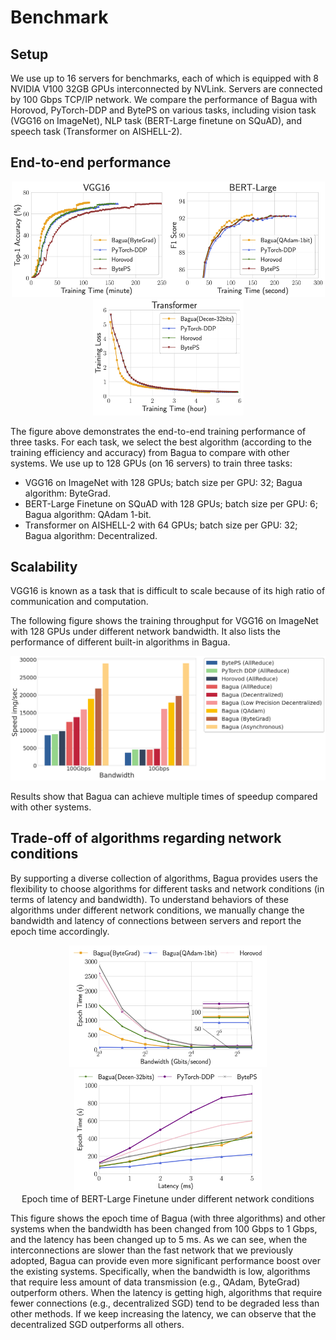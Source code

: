 # Benchmark

## Setup

We use up to 16 servers for benchmarks, each of which is equipped with 8 NVIDIA V100 32GB GPUs interconnected by NVLink. Servers are connected by 100 Gbps TCP/IP network. We compare the performance of Bagua with Horovod, PyTorch-DDP and BytePS on various tasks, including vision task (VGG16 on ImageNet), NLP task (BERT-Large finetune on SQuAD), and speech task (Transformer on AISHELL-2).

## End-to-end performance

<center>
    <img src="./figures/e2e_vgg16.png" width="251"/><img src="./figures/e2e_bert-large.png" width="250"/><img src="./figures/e2e_transformer.png" width="241"/>
</center>

The figure above demonstrates the end-to-end training performance of three tasks. For each task, we select the best algorithm (according to the training efficiency and accuracy) from Bagua to compare with other systems. We use up to 128 GPUs (on 16 servers) to train three tasks:
- VGG16 on ImageNet with 128 GPUs; batch size per GPU: 32; Bagua algorithm: ByteGrad.
- BERT-Large Finetune on SQuAD with 128 GPUs; batch size per GPU: 6; Bagua algorithm: QAdam 1-bit.
- Transformer on AISHELL-2 with 64 GPUs; batch size per GPU: 32; Bagua algorithm: Decentralized.

## Scalability

VGG16 is known as a task that is difficult to scale because of its high ratio of communication and computation.

<!-- This figure shows the scalability of four systems on VGG16 with up to 128 GPUs. We can see that Bagua achieves obviously higher scaling efficiency than other systems.

<center>
    <img src="./figures/scalability_vgg16.png" width="400"/>
</center> -->

The following figure shows the training throughput for VGG16 on ImageNet with 128 GPUs under different network bandwidth. It also lists the performance of different built-in algorithms in Bagua.

<center>
    <img src="./figures/e2e_vgg16_128.png" width="600"/>
</center>

Results show that Bagua can achieve multiple times of speedup compared with other systems.

## Trade-off of algorithms regarding network conditions

By supporting a diverse collection of algorithms, Bagua provides users the flexibility to choose algorithms for different tasks and network conditions (in terms of latency and bandwidth). To understand behaviors of these algorithms under different network conditions, we manually change the bandwidth and latency of connections between servers and report the epoch time accordingly.


<center>
    <img src="./figures/tradeoff_network_bert-large-bandwidth.png" width="316"/><img src="./figures/tradeoff_network_bert-large-latency.png" width="300"/>
    <figcaption>Epoch time of BERT-Large Finetune under different network conditions</figcaption>
</center>

This figure shows the epoch time of Bagua (with three algorithms) and other systems when the bandwidth has been changed from 100 Gbps to 1 Gbps, and the latency has been changed up to 5 ms. As we can see, when the interconnections are slower than the fast network that we previously adopted, Bagua can provide even more significant performance boost over the existing systems. Specifically, when the bandwidth is low, algorithms that require less amount of data transmission (e.g., QAdam, ByteGrad) outperform others. When the latency is getting high, algorithms that require fewer connections (e.g., decentralized SGD) tend to be degraded less than other methods. If we keep increasing the latency, we can observe that the decentralized SGD outperforms all others.



